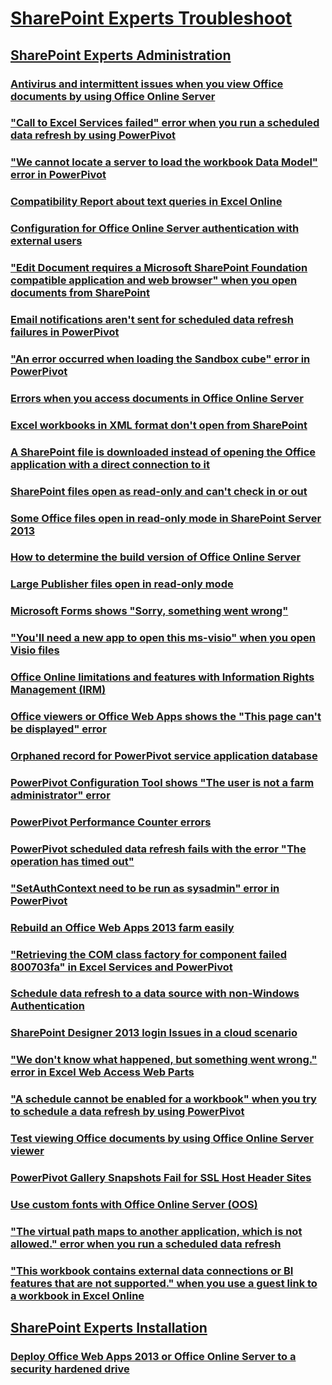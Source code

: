 ﻿# [SharePoint Experts Troubleshoot](../experts.md)
 
## [SharePoint Experts Administration](../experts-admin/index.md)

### [Antivirus and intermittent issues when you view Office documents by using Office Online Server](../experts-admin/antivirus-and-intermittent-issues.md)
### ["Call to Excel Services failed" error when you run a scheduled data refresh by using PowerPivot](../experts-admin/call-to-excel-services-failed.md)
### ["We cannot locate a server to load the workbook Data Model" error in PowerPivot](../experts-admin/cannot-locate-a-server-to-load-workbook-data-model-in-powerpivot.md)
### [Compatibility Report about text queries in Excel Online](../experts-admin/compatibility-report-about-text-queries-in-excel-online.md)
### [Configuration for Office Online Server authentication with external users](../experts-admin/configuration-for-office-online-server-authentication-with-external-users.md)
### ["Edit Document requires a Microsoft SharePoint Foundation compatible application and web browser" when you open documents from SharePoint](../experts-admin/edit-document-requires-compatible-application-and-web-browser.md)
### [Email notifications aren't sent for scheduled data refresh failures in PowerPivot](../experts-admin/email-notifications-sent-for-scheduled-data-refresh-failures-in-power-pivot.md)
### ["An error occurred when loading the Sandbox cube" error in PowerPivot](../experts-admin/error-occurred-when-loading-sandbox-cube-in-powerpivot.md)
### [Errors when you access documents in Office Online Server](../experts-admin/errors-when-access-documents-in-office-online-server.md)
### [Excel workbooks in XML format don't open from SharePoint](../experts-admin/excel-workbooks-in-xml-format-not-open.md)
### [A SharePoint file is downloaded instead of opening the Office application with a direct connection to it](../experts-admin/files-downloaded-instead-of-opening-office-application.md)
### [SharePoint files open as read-only and can't check in or out](../experts-admin/files-open-as-read-only-and-cannot-check-in-or-out.md)
### [Some Office files open in read-only mode in SharePoint Server 2013](../experts-admin/files-open-in-read-only-mode.md)
### [How to determine the build version of Office Online Server](../experts-admin/how-to-determine-build-version-of-office-online-server.md)
### [Large Publisher files open in read-only mode](../experts-admin/large-publisher-files-open-in-read-only-mode.md)
### [Microsoft Forms shows "Sorry, something went wrong"](../experts-admin/microsoft-forms-shows-sorry-something-went-wrong.md)
### ["You'll need a new app to open this ms-visio" when you open Visio files](../experts-admin/need-a-new-app-to-open-this-ms-visio.md)
### [Office Online limitations and features with Information Rights Management (IRM)](../experts-admin/office-online-limitations-and-features-with-information-rights-management.md)
### [Office viewers or Office Web Apps shows the "This page can't be displayed" error](../experts-admin/office-viewers-or-web-apps-shows-this-page-cannot-be-displayed.md)
### [Orphaned record for PowerPivot service application database](../experts-admin/orphaned-record-for-powerpivot-service-application-database.md)
### [PowerPivot Configuration Tool shows "The user is not a farm administrator" error](../experts-admin/powerpivot-configuration-tool-shows-user-not-farm-administrator.md)
### [PowerPivot Performance Counter errors](../experts-admin/powerpivot-performance-counter-errors.md)
### [PowerPivot scheduled data refresh fails with the error "The operation has timed out"](../experts-admin/powerpivot-scheduled-data-refresh-fails.md)
### ["SetAuthContext need to be run as sysadmin" error in PowerPivot](../experts-admin/powerpivot-shows-setauthcontext-need-to-be-run-as-sysadmin.md)
### [Rebuild an Office Web Apps 2013 farm easily](../experts-admin/rebuild-an-office-web-apps-2013-farm-easily.md)
### ["Retrieving the COM class factory for component failed 800703fa" in Excel Services and PowerPivot](../experts-admin/retrieving-com-class-factory-for-component-failed.md)
### [Schedule data refresh to a data source with non-Windows Authentication](../experts-admin/schedule-data-refresh-to-a-source-with-non-windows-authentication.md)
### [SharePoint Designer 2013 login Issues in a cloud scenario](../experts-admin/login-issues-in-a-cloud-scenario.md)
### ["We don't know what happened, but something went wrong." error in Excel Web Access Web Parts](../experts-admin/something-went-wrong-error-in-excel-web-parts.md)
### ["A schedule cannot be enabled for a workbook" when you try to schedule a data refresh by using PowerPivot](../experts-admin/sorry-something-went-wrong-when-try-to-schedule-a-data-refresh.md)
### [Test viewing Office documents by using Office Online Server viewer](../experts-admin/test-viewing-documents-by-using-office-online-server-viewer.md)
### [PowerPivot Gallery Snapshots Fail for SSL Host Header Sites](../experts-admin/troubleshooting-powerpivot-gallery-snapshot.md)
### [Use custom fonts with Office Online Server (OOS)](../experts-admin/use-custom-fonts-with-office-online-server.md)
### ["The virtual path maps to another application, which is not allowed." error when you run a scheduled data refresh](../experts-admin/virtual-path-maps-to-another-application-not-allowed.md)
### ["This workbook contains external data connections or BI features that are not supported." when you use a guest link to a workbook in Excel Online](../experts-admin/workbook-contains-external-data-connections.md)

## [SharePoint Experts Installation](../experts-install/index.md)

### [Deploy Office Web Apps 2013 or Office Online Server to a security hardened drive](../experts-install/deploy-office-online-server-to-security-hardened-drive.md)